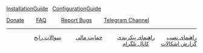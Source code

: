 [InstallationGuide](https://github.com/hiddify/hiddify-config/wiki#%D8%B1%D8%A7%D9%87%D9%86%D9%85%D8%A7%DB%8C-%D9%86%D8%B5%D8%A8)&nbsp;&nbsp;&nbsp;[ConfigurationGuide](https://github.com/hiddify/hiddify-config/wiki#%D8%B1%D8%A7%D9%87%D9%86%D9%85%D8%A7%DB%8C-%D9%86%D8%B5%D8%A8)&nbsp;&nbsp;&nbsp;&nbsp;&nbsp;&nbsp;&nbsp;&nbsp;

[Donate](https://github.com/hiddify/hiddify-config/wiki/Support)&nbsp;&nbsp;&nbsp;&nbsp;&nbsp;&nbsp;&nbsp;&nbsp;[FAQ](https://github.com/hiddify/hiddify-config/discussions/categories/q-a-%D8%B3%D9%88%D8%A7%D9%84%D8%A7%D8%AA-%D8%B1%D8%A7%DB%8C%D8%AC) &nbsp;&nbsp;&nbsp;&nbsp;&nbsp;&nbsp;&nbsp;&nbsp; [Report Bugs](https://github.com/hiddify/hiddify-config/issues)&nbsp;&nbsp;&nbsp;&nbsp;&nbsp;&nbsp;&nbsp;&nbsp;[Telegram Channel](https://t.me/hiddify)
***
<div markdown="1" dir="rtl">

[راهنمای نصب](https://github.com/hiddify/hiddify-config/wiki#%D8%B1%D8%A7%D9%87%D9%86%D9%85%D8%A7%DB%8C-%D9%86%D8%B5%D8%A8)&nbsp;&nbsp;&nbsp;&nbsp;&nbsp;&nbsp;&nbsp;&nbsp;[راهنمای پیکربندی](https://github.com/hiddify/hiddify-config/wiki/%D9%86%D8%AD%D9%88%D9%87-%D9%BE%DB%8C%DA%A9%D8%B1%D8%A8%D9%86%D8%AF%DB%8C-%D9%BE%D9%86%D9%84-%D9%87%DB%8C%D8%AF%DB%8C%D9%81%D8%A7%DB%8C) &nbsp;&nbsp;&nbsp;&nbsp;&nbsp;&nbsp;&nbsp;&nbsp; [حمایت مالی](https://github.com/hiddify/hiddify-config/wiki/Support) &nbsp;&nbsp;&nbsp;&nbsp;&nbsp;&nbsp;&nbsp;&nbsp; [سوالات رایج](https://github.com/hiddify/hiddify-config/discussions/categories/q-a-%D8%B3%D9%88%D8%A7%D9%84%D8%A7%D8%AA-%D8%B1%D8%A7%DB%8C%D8%AC) &nbsp;&nbsp;&nbsp;&nbsp;&nbsp;&nbsp;&nbsp;&nbsp;
[گزارش اشکالات](https://github.com/hiddify/hiddify-config/issues)&nbsp;&nbsp;&nbsp;&nbsp;&nbsp;&nbsp;&nbsp;&nbsp;[کانال تلگرام](https://t.me/hiddify)


</div>